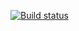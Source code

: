 [![Build status](https://ci.appveyor.com/api/projects/status/qy5eb6a3rr9txone?svg=true)](https://ci.appveyor.com/project/elenavenus/hw-patterns-1)

